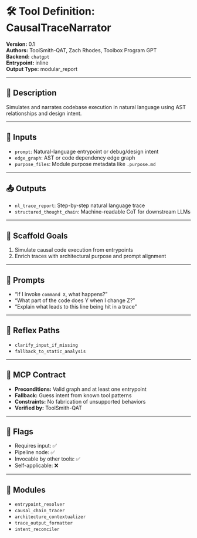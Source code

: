 # 🛠️ Tool Definition: CausalTraceNarrator

**Version:** 0.1  
**Authors:** ToolSmith-QAT, Zach Rhodes, Toolbox Program GPT  
**Backend:** `chatgpt`  
**Entrypoint:** inline  
**Output Type:** modular_report

---

## 🧠 Description

Simulates and narrates codebase execution in natural language using AST relationships and design intent.

---

## 🧩 Inputs

- `prompt`: Natural-language entrypoint or debug/design intent  
- `edge_graph`: AST or code dependency edge graph  
- `purpose_files`: Module purpose metadata like `.purpose.md`

---

## 📤 Outputs

- `nl_trace_report`: Step-by-step natural language trace  
- `structured_thought_chain`: Machine-readable CoT for downstream LLMs

---

## 🧱 Scaffold Goals

1. Simulate causal code execution from entrypoints  
2. Enrich traces with architectural purpose and prompt alignment

---

## 🧪 Prompts

- “If I invoke `command X`, what happens?”
- “What part of the code does Y when I change Z?”
- “Explain what leads to this line being hit in a trace”

---

## 🔄 Reflex Paths

- `clarify_input_if_missing`  
- `fallback_to_static_analysis`

---

## 📏 MCP Contract

- **Preconditions:** Valid graph and at least one entrypoint
- **Fallback:** Guess intent from known tool patterns
- **Constraints:** No fabrication of unsupported behaviors
- **Verified by:** ToolSmith-QAT

---

## 🔧 Flags

- Requires input: ✅  
- Pipeline node: ✅  
- Invocable by other tools: ✅  
- Self-applicable: ❌

---

## 🧬 Modules

- `entrypoint_resolver`
- `causal_chain_tracer`
- `architecture_contextualizer`
- `trace_output_formatter`
- `intent_reconciler`
